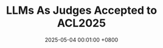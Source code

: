 ---
title:          LLMs As Judges Accepted to ACL2025
date:           2025-05-04 00:01:00 +0800

headline: >- 
    The revised version of this fruitful collaboration has been accepted to ACL 2025! In this study, we evaluate the reliability of LLMs as judges of machine-generated outputs. If you're curious to know more,have a look at the latest preprint!
  

links:
  Paper: https://arxiv.org/abs/2406.18403
---